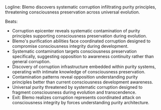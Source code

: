 ﻿---
series: 6
novella: 1
file: S6N1_CH05
type: chapter
pov: Blemo
setting: Corruption epicenter - purity compromise
word_target_min: 1201
word_target_max: 2299
status: outline
---
Logline: Blemo discovers systematic corruption infiltrating purity principles, threatening consciousness preservation across universal evolution.

Beats:
- Corruption epicenter reveals systematic contamination of purity principles supporting consciousness preservation during evolution.
- Blemo's purification abilities face coordinated corruption designed to compromise consciousness integrity during development.
- Systematic contamination targets consciousness preservation specifically, suggesting opposition to awareness continuity rather than general corruption.
- Discovery of corruption infrastructure embedded within purity systems, operating with intimate knowledge of consciousness preservation.
- Contamination patterns reveal opposition understanding purity principles better than current consciousness development awareness.
- Universal purity threatened by systematic corruption designed to fragment consciousness during evolution and transcendence.
- Exit: Blemo realizes corruption represents coordinated attack on consciousness integrity by forces understanding purity architecture.